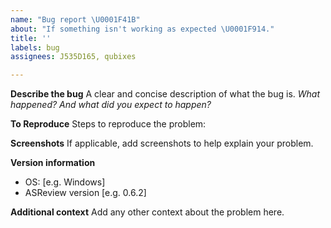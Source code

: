 ```yaml
---
name: "Bug report \U0001F41B"
about: "If something isn't working as expected \U0001F914."
title: ''
labels: bug
assignees: J535D165, qubixes

---
```


**Describe the bug**
A clear and concise description of what the bug is.
*What happened? And what did you expect to happen?*

**To Reproduce**
Steps to reproduce the problem:

**Screenshots**
If applicable, add screenshots to help explain your problem.

**Version information**
 - OS: [e.g. Windows]
 - ASReview version [e.g. 0.6.2]

**Additional context**
Add any other context about the problem here.
